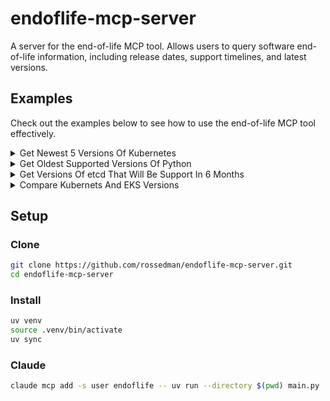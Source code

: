 # endoflife-mcp-server

A server for the end-of-life MCP tool. Allows users to query software end-of-life information, including release dates, support timelines, and latest versions.

## Examples

Check out the examples below to see how to use the end-of-life MCP tool effectively.

<details>
    <summary>Get Newest 5 Versions Of Kubernetes</summary>

    ```
    >  Can you get the newest 5 version of the Kubernetes product in endoflife and make a markdown table of dates

    ⏺ Here's a markdown table of the 5 newest Kubernetes versions:

    | Version | Release Date | Latest Version | Latest Release Date | End of Life | Support Ends |
    |---------|--------------|----------------|---------------------|-------------|--------------|
    | 1.33    | 2025-04-23   | 1.33.2         | 2025-06-17          | 2026-06-28  | 2026-04-28   |
    | 1.32    | 2024-12-11   | 1.32.6         | 2025-06-17          | 2026-02-28  | 2025-12-28   |
    | 1.31    | 2024-08-13   | 1.31.10        | 2025-06-17          | 2025-10-28  | 2025-08-28   |
    | 1.30    | 2024-04-17   | 1.30.14        | 2025-06-17          | 2025-06-28  | 2025-04-28   |
    | 1.29    | 2023-12-13   | 1.29.15        | 2025-03-11          | 2025-02-28  | 2024-12-28   |

    Key observations:
    - No versions are marked as Long Term Support (LTS)
    - Each version is typically supported for about 14-16 months
    - Latest patch releases are consistently dated 2025-06-17 for the top 4 versions
    ```
</details>

<details>
    <summary>Get Oldest Supported Versions Of Python</summary>

    ```
    > Can you return the oldest versions of python that are still supported in endoflife

    ⏺ Here are the oldest Python versions that are still supported:

    | Version | Release Date | End of Life | Latest Version | Support Ends |
    |---------|--------------|-------------|----------------|--------------|
    | 3.8     | 2019-10-14   | 2024-10-07  | 3.8.20         | 2021-05-03   |
    | 3.9     | 2020-10-05   | 2025-10-31  | 3.9.23         | 2022-05-17   |
    | 3.10    | 2021-10-04   | 2026-10-31  | 3.10.18        | 2023-04-05   |
    | 3.11    | 2022-10-24   | 2027-10-31  | 3.11.13        | 2024-04-01   |

    Notes:
    - Python 3.8 is the oldest version still receiving updates (until October 2024)
    - None of these versions are marked as Long Term Support (LTS)
    - Support for older versions typically lasts around 5 years
    - Newer versions (3.9-3.11) are still receiving updates
    ```
</details>

<details>
    <summary>Get Versions Of etcd That Will Be Support In 6 Months</summary>

    ```
    > We only upgrade every 6 months, what version of etcd will still be supported in 6 months when we upgrade, check endoflife

    ⏺ In 6 months, you will have two supported etcd versions:

    1. etcd 3.5
        - Release Date: 2021-06-15
        - Latest Version: 3.5.21
        - Latest Release Date: 2025-03-27
        - Not End of Life
    2. etcd 3.6
        - Release Date: 2025-05-15
        - Latest Version: 3.6.2
        - Latest Release Date: 2025-07-10
        - Not End of Life

    Note: etcd 3.4 will reach its End of Life on 2025-05-15, so it won't be recommended for use after that date.

    Recommendation: Plan to upgrade to either version 3.5 or 3.6 when you do your upgrade in 6 months.
    ```
</details>

<details>
    <summary>Compare Kubernets And EKS Versions</summary>

    ```
    > From endoflife, compare kubernetes and amazon-eks to see what versions overlap with support and will be supported at the same time

    ⏺ Comparison of Kubernetes and Amazon EKS support cycles:

    Overlapping Supported Versions (as of 2025-07-15):
    1. 1.33:
        - Kubernetes: Supported until 2026-06-28
        - Amazon EKS: Supported until 2026-07-29 (with extended support until 2027-07-29)
    2. 1.32:
        - Kubernetes: Supported until 2026-02-28
        - Amazon EKS: Supported until 2026-03-23 (with extended support until 2027-03-23)
    3. 1.31:
        - Kubernetes: Supported until 2025-10-28
        - Amazon EKS: Supported until 2025-11-26 (with extended support until 2026-11-26)
    4. 1.30:
        - Kubernetes: Supported until 2025-06-28
        - Amazon EKS: Supported until 2025-07-23 (with extended support until 2026-07-23)

    Note: Amazon EKS typically provides extended support beyond the standard Kubernetes support cycle, giving users additional time to upgrade.
    ```
</details>

## Setup

### Clone

```bash
git clone https://github.com/rossedman/endoflife-mcp-server.git
cd endoflife-mcp-server
```

### Install

```bash
uv venv
source .venv/bin/activate
uv sync
```

### Claude

```bash
claude mcp add -s user endoflife -- uv run --directory $(pwd) main.py
```
